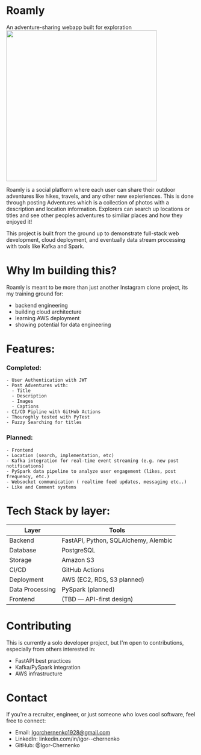 # Roamly

An adventure-sharing webapp built for exploration
<img src="https://github.com/user-attachments/assets/f671d2aa-bb36-4c26-a583-08ca82ad3581" width="400"/>

Roamly is a social platform where each user can share their outdoor adventures like hikes, travels, and any other new expieriences. This is done through posting Adventures which is a collection of photos with a description and location information. Explorers can search up locations or titles and see other peoples adventures to similiar places and how they enjoyed it!

This project is built from the ground up to demonstrate full-stack web development, cloud deployment, and eventually data stream processing with tools like Kafka and Spark.

# Why Im building this?
Roamly is meant to be more than just another Instagram clone project, its my training ground for:
- backend engineering
- building cloud architecture
- learning AWS deployment
- showing potential for data engineering

# Features:
  ### Completed:
    - User Authentication with JWT
    - Post Adventures with:
      - Title
      - Description
      - Images
      - Captions
    - CI/CD Pipline with GitHub Actions
    - Thouroghly tested with PyTest
    - Fuzzy Searching for titles
  ### Planned:
    - Frontend
    - Location (search, implementation, etc)
    - Kafka integration for real-time event streaming (e.g. new post notifications)
    - PySpark data pipeline to analyze user engagement (likes, post frequency, etc.)
    - Websocket communication ( realtime feed updates, messaging etc..)
    - Like and Comment systems

# Tech Stack by layer:
| Layer | Tools |
|-------|-------|
|Backend | FastAPI, Python, SQLAlchemy, Alembic |
|Database |PostgreSQL |
|Storage | Amazon S3 |
|CI/CD | 	GitHub Actions|
|Deployment | AWS (EC2, RDS, S3 planned)|
|Data Processing | PySpark (planned)|
|Frontend |(TBD — API-first design) |


# Contributing

This is currently a solo developer project, but I'm open to contributions, especially from others interested in:
- FastAPI best practices
- Kafka/PySpark integration
- AWS infrastructure

# Contact
If you're a recruiter, engineer, or just someone who loves cool software, feel free to connect:
- Email: Igorchernenko1928@gmail.com
- LinkedIn: linkedin.com/in/igor--chernenko
- GitHub: @Igor-Chernenko
